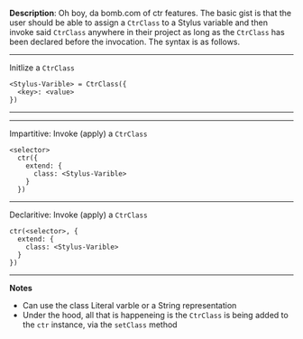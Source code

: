__Description__: Oh boy, da bomb.com of ctr features. The basic gist is that the user should be able to assign a `CtrClass` to a Stylus variable and then invoke said `CtrClass` anywhere in their project as long as the `CtrClass` has been declared before the invocation. The syntax is as follows.

---
Initlize a `CtrClass`
```
<Stylus-Varible> = CtrClass({
  <key>: <value>
})
```
---

---
Impartitive: Invoke (apply) a `CtrClass`
```
<selector>
  ctr({
    extend: {
      class: <Stylus-Varible>
    }
  })
```
---

Declaritive: Invoke (apply) a `CtrClass`
```
ctr(<selector>, {
  extend: {
    class: <Stylus-Varible>
  }
})
```
---


__Notes__

+ Can use the class Literal varble or a String representation
+ Under the hood, all that is happeneing is the `CtrClass` is being added to the `ctr` instance, via the `setClass` method
